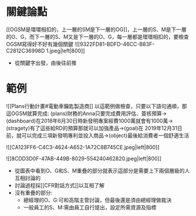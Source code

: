 # 關鍵論點
[[OGSM是環環相扣的，上一層的SM是下一層的OG]]，上一層的S、M是下一層的O、G，而下一層的S、M又是下一層的O、G，每一層都是環環相扣的，要檢查OGSM寫得好不好有幾個關鍵
![[9322FD81-BDFD-46CC-B83F-C2812C36998D 1.jpeg|left|800]]
- 從關鍵字出發，由後往前推

# 範例
![[Plans行動計畫#電動車鑰匙製造商]]
以這範例做檢查，只要以下語句通順，那這OGSM就算完成:
(plans)財務的Anna只要完成費用評估、簽核預算->(dashboard)在2018年6月30日時新發明專案經費1000萬就會有1000萬->(stragety)有了這些給RD的預算那就可以加強產品->(goal)在 2019年12月31日前，就可以完成三項新發明專利並投入商品->(object)最後給消費者一個舒適生活

![[CA123FF6-C4C3-4624-A652-1A72C8B745CE.jpeg|left|800]]

![[8CDD3D0F-47AB-449B-8029-554240462820.jpeg|left|800]]
- 從圖表中看到O、G和S、M重疊的部分就表示這部分是需要上下兩個層級的人互相討論的
- 討論過程採[[CFR對話方式]]以互相了解
- 沒有重疊的部分:
	- 總經理的O、G:可和高階主管討論，但最後還是須由總經理做裁決
	- 一般員工的S、M:需由員工自行提出，設定所需資源及指標

